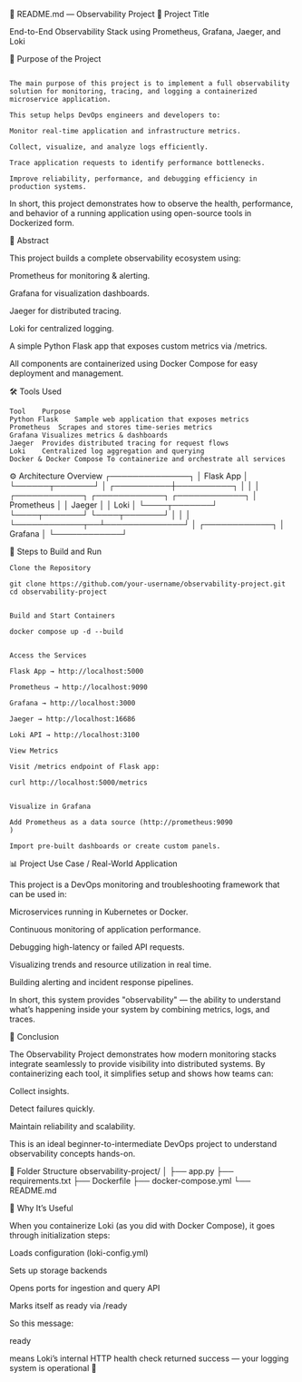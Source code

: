 📘 README.md — Observability Project
🧩 Project Title

End-to-End Observability Stack using Prometheus, Grafana, Jaeger, and Loki

🧠 Purpose of the Project
```

The main purpose of this project is to implement a full observability solution for monitoring, tracing, and logging a containerized microservice application.

This setup helps DevOps engineers and developers to:

Monitor real-time application and infrastructure metrics.

Collect, visualize, and analyze logs efficiently.

Trace application requests to identify performance bottlenecks.

Improve reliability, performance, and debugging efficiency in production systems.

```

In short, this project demonstrates how to observe the health, performance, and behavior of a running application using open-source tools in Dockerized form.

🧾 Abstract

This project builds a complete observability ecosystem using:

Prometheus for monitoring & alerting.

Grafana for visualization dashboards.

Jaeger for distributed tracing.

Loki for centralized logging.

A simple Python Flask app that exposes custom metrics via /metrics.

All components are containerized using Docker Compose for easy deployment and management.

🛠️ Tools Used

```
Tool	Purpose
Python Flask	Sample web application that exposes metrics
Prometheus	Scrapes and stores time-series metrics
Grafana	Visualizes metrics & dashboards
Jaeger	Provides distributed tracing for request flows
Loki	Centralized log aggregation and querying
Docker & Docker Compose	To containerize and orchestrate all services

```
⚙️ Architecture Overview
          ┌──────────────┐
          │  Flask App   │
          └──────┬───────┘
                 │
      ┌──────────┼──────────┐
      │           │          │
┌────────────┐ ┌────────────┐ ┌────────────┐
│ Prometheus │ │    Jaeger  │ │    Loki    │
└────┬───────┘ └────┬───────┘ └────┬───────┘
     │               │              │
     └────────────┬──┴──────────────┘
                  │
           ┌────────────┐
           │   Grafana  │
           └────────────┘

🧩 Steps to Build and Run

```
Clone the Repository

git clone https://github.com/your-username/observability-project.git
cd observability-project


Build and Start Containers

docker compose up -d --build


Access the Services

Flask App → http://localhost:5000

Prometheus → http://localhost:9090

Grafana → http://localhost:3000

Jaeger → http://localhost:16686

Loki API → http://localhost:3100

View Metrics

Visit /metrics endpoint of Flask app:

curl http://localhost:5000/metrics


Visualize in Grafana

Add Prometheus as a data source (http://prometheus:9090
)

Import pre-built dashboards or create custom panels.
```

📊 Project Use Case / Real-World Application

This project is a DevOps monitoring and troubleshooting framework that can be used in:

Microservices running in Kubernetes or Docker.

Continuous monitoring of application performance.

Debugging high-latency or failed API requests.

Visualizing trends and resource utilization in real time.

Building alerting and incident response pipelines.

In short, this system provides "observability" — the ability to understand what’s happening inside your system by combining metrics, logs, and traces.

🧩 Conclusion

The Observability Project demonstrates how modern monitoring stacks integrate seamlessly to provide visibility into distributed systems.
By containerizing each tool, it simplifies setup and shows how teams can:

Collect insights.

Detect failures quickly.

Maintain reliability and scalability.

This is an ideal beginner-to-intermediate DevOps project to understand observability concepts hands-on.

📁 Folder Structure
observability-project/
│
├── app.py
├── requirements.txt
├── Dockerfile
├── docker-compose.yml
└── README.md


🧩 Why It’s Useful

When you containerize Loki (as you did with Docker Compose), it goes through initialization steps:

Loads configuration (loki-config.yml)

Sets up storage backends

Opens ports for ingestion and query API

Marks itself as ready via /ready

So this message:

ready


means Loki’s internal HTTP health check returned success — your logging system is operational 🎉






